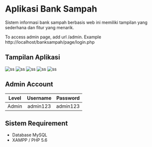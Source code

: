 # Aplikasi Bank Sampah
Sistem informasi bank sampah berbasis web ini memiliki tampilan yang sederhana dan fitur yang menarik.

To access admin page, add url /admin. Example http://localhost/banksampah/page/login.php

## Tampilan Aplikasi
![ss](asset/ss1.png)
![ss](asset/ss2.png)
![ss](asset/ss3.png)
![ss](asset/ss4.png)
![ss](asset/ss5.png)

## Admin Account
|   Level   | Username  | Password   |
|:---------:|:---------:|-----------:|
| Admin     | admin123  | admin123   |

## Sistem Requirement
- Database MySQL
- XAMPP / PHP 5.6